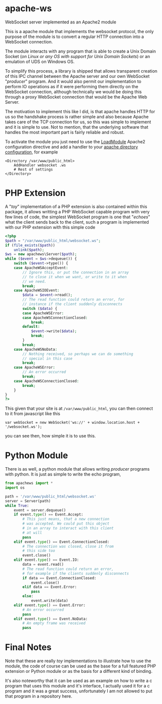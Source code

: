 # apache-ws
WebSocket server implemented as an Apache2 module

This is a apache module that implements the websocket protocol, the only purpose of the module is to convert a regular HTTP connection into a WebSocket connection.

The module interacts with any program that is able to create a Unix Domain Socket (*on Linux or any OS with support for Unix Domain Sockets*) or an emulation of UDS on Windows OS.

To simplify this process, a library is shipped that allows transparent creation of this IPC channel between the Apache server and our own WebSocket "*producer*" program. And it would also permit our implementation to perform IO operations as if it were performing them directly on the WebSocket connection, although technically we would be doing this through a proxy WebSocket connection that would be the Apache Web Server.

The motivation to implement this like I did, is that apache handles HTTP for us so the handshake process is rather simple and also because Apache takes care of the TCP connection for us, so this was simple to implement and it is simple to use. Not to mention, that the underlying software that handles the most important part is fairly reliable and robust.

To activate the module you just need to use the [LoadModule](https://httpd.apache.org/docs/2.4/mod/mod_so.html) Apache2 configuration directive and add a handler to your [apache directory configuration](http://httpd.apache.org/docs/current/mod/core.html#directory), for example

    <Directory /var/www/public_html>
        AddHandler websocket .ws
        # Rest of settings
    </Directory>

# PHP Extension

A "*toy*" implementation of a PHP extension is also contained within this package, it allows writting a PHP WebSocket capable program with very few lines of code, the simplest WebSocket program is one that "*echoes*" what the client sends back to the client, such a program is implemented with our PHP extension with this simple code

```php
<?php
$path = "/var/www/public_html/websocket.ws";
if (file_exists($path))
    unlink($path);
$ws = new apachews\Server($path);
while ($event = $ws->dequeue()) {
    switch ($event->type()) {
    case ApacheWSAcceptEvent:
        // Ignore this, or put the connection in an array
        // to close it when we want, or write to it when
        // we need.
        break;
    case ApacheWSIOEvent:
        $data = $event->read();
        // The read function could return an error, for
        // instance if the client suddenly disconnects
        switch ($data) {
        case ApacheWSError:
        case ApacheWSConnectionClosed:
            break;
        default:
            $event->write($data);
            break;
        }
        break;
    case ApacheWSNoData:
        // Nothing received, so perhaps we can do something
        // special in this case
        break;
    case ApacheWSError:
        // An error occurred
        break;
    case ApacheWSConnectionClosed:
        break;
    }
}
?>
```


    
This given that your site is at `/var/www/public_html`, you can then connect to it from javascript like this
    
    var webSocket = new WebSocket('ws://' + window.location.host + '/websocket.ws');
    
you can see then, how simple it is to use this.

# Python Module

There is as well, a python module that allows writing *producer* programs with python. It is just as simple to write the echo program,

```python
from apachews import *
import os

path = '/var/www/public_html/websocket.ws'
server = Server(path)
while True:
    event = server.dequeue()
    if event.type() == Event.Accept:
        # This just means, that a new connection
        # was accepted. We could put this object
        # in an array to interact with this client
        # at will
        pass
    elif event.type() == Event.ConnectionClosed:
        # The connection was closed, close it from
        # this side too
        event.close()
    elif event.type() == Event.IO:
        data = event.read()
        # The read function could return an error,
        # for example if the clients suddenly disconnects
        if data == Event.ConnectionClosed:
            event.close()
        elif data == Event.Error:
            pass
        else:
            event.write(data)
    elif event.type() == Event.Error:
        # An error occurred
        pass
    elif event.type() == Event.NoData:
        # An empty frame was received
        pass
```

# Final Notes

Note that these are really *toy* implementations to illustrate how to use the module, the code of course can be used as the base for a full featured PHP extension or Python module or as the basis for a different kind of binding.

It's also noteworthy that it can be used as an example on how to write a c program that uses this module and it's interface, I actually used it for a c program and it was a great success, unfortunately I am not allowed to put that program in a repository here.
